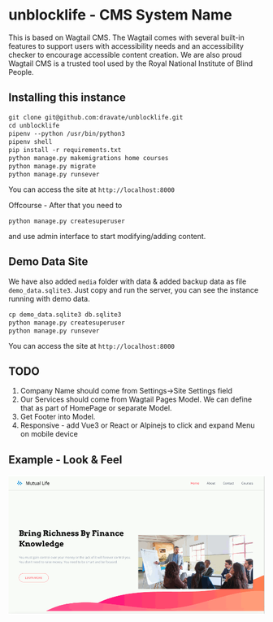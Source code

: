 # unblocklife - CMS System Name 

This is based on Wagtail CMS.  The Wagtail comes with several built-in features to support users with accessibility needs and an accessibility checker to encourage accessible content creation. We are also proud Wagtail CMS is a trusted tool used by the Royal National Institute of Blind People.

## Installing this instance

```
git clone git@github.com:dravate/unblocklife.git
cd unblocklife
pipenv --python /usr/bin/python3
pipenv shell
pip install -r requirements.txt 
python manage.py makemigrations home courses 
python manage.py migrate
python manage.py runsever

```

You can access the site at ```http://localhost:8000``` 


Offcourse - After that you need to

```
python manage.py createsuperuser

```
and use admin interface to start modifying/adding content. 

## Demo Data Site 

We have also added ```media``` folder with data & added  backup data as file  ```demo_data.sqlite3```. Just copy and run the server, you can see the instance running with demo data. 

```
cp demo_data.sqlite3 db.sqlite3
python manage.py createsuperuser
python manage.py runsever

```

You can access the site at ```http://localhost:8000``` 


## TODO 

1. Company Name should come from  Settings->Site Settings field  
2. Our Services should come from Wagtail Pages Model. We can define that as part of HomePage or separate Model. 
3. Get Footer into Model.  
4. Responsive - add Vue3 or React or Alpinejs to click and expand Menu on mobile device 


## Example - Look & Feel 

![unblock life](./unblocklife_dot_in.gif)



